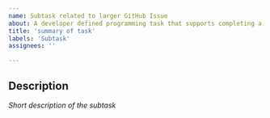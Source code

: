 ```yaml
---
name: Subtask related to larger GitHub Issue
about: A developer defined programming task that supports completing a larger GitHub Issue.
title: 'summary of task'
labels: 'Subtask'
assignees: ''

---
```


## Description
*Short description of the subtask*

